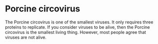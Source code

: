 # Porcine circovirus

The Porcine circovirus is one of the smallest viruses. It only requires three
proteins to replicate. If you consider viruses to be alive, then the Porcine
circovirus is the smallest living thing. However, most people agree that viruses
are not alive.

